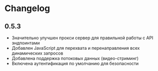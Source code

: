 # Changelog

## 0.5.3

- Значительно улучшен прокси сервер для правильной работы с API эндпоинтами
- Добавлен JavaScript для перехвата и перенаправления всех динамических запросов
- Добавлена поддержка потоковых данных (видео-стриминг)
- Включена аутентификация по умолчанию для безопасности 